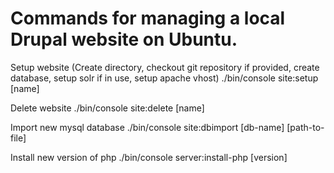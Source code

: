 # Commands for managing a local Drupal website on Ubuntu.

Setup website (Create directory, checkout git repository if provided, create database, setup solr if in use, setup apache vhost)
./bin/console site:setup [name]

Delete website
./bin/console site:delete [name]

Import new mysql database
./bin/console site:dbimport [db-name] [path-to-file]

Install new version of php
./bin/console server:install-php [version]

